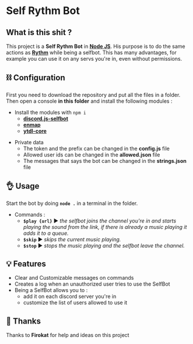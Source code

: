 # Self Rythm Bot

## What is this shit ?

This project is a **Self Rythm Bot** in **[Node JS](https://nodejs.org/)**. His purpose is to do the same actions as **[Rythm](https://rythmbot.co/)**  while being a selfbot. This has many advantages, for example you can use it on any servs you're in, even without permissions.

## ⛓ Configuration

First you need to download the repository and put all the files in a folder. Then open a console **in this folder** and install the following modules : 

- Install the modules with `npm i`
    * **[discord.js-selfbot](https://www.npmjs.com/package/discord.js-selfbot)**
    * **[enmap](https://www.npmjs.com/package/enmap)**
    * **[ytdl-core](https://www.npmjs.com/package/ytdl-core)**
  
* Private data
  * The token and the prefix can be changed in the **config.js**  file
  * Allowed user ids can be changed in the **allowed.json** file 
  * The messages that says the bot can be changed in the **strings.json** file
  
 
## 👌 Usage

Start the bot by doing **`node .`** in a terminal in the folder.

* Commands :
  * **`$play {url}`**
▶️ _the selfbot joins the channel you're in and starts playing the sound from the link, if there is already a music playing it adds it to a queue._
  * **`$skip`**
▶️ _skips the current music playing._
  * **`$stop`**
▶️ _stops the music playing and the selfbot leave the channel._
  
## 💡 Features

* Clear and Customizable messages on commands
* Creates a log when an unauthorized user tries to use the SelfBot
* Being a SelfBot allows you to :
	* add it on each discord server you're in
	* customize the list of users allowed to use it

## 🙏 Thanks
Thanks to **Firokat** for help and ideas on this project
